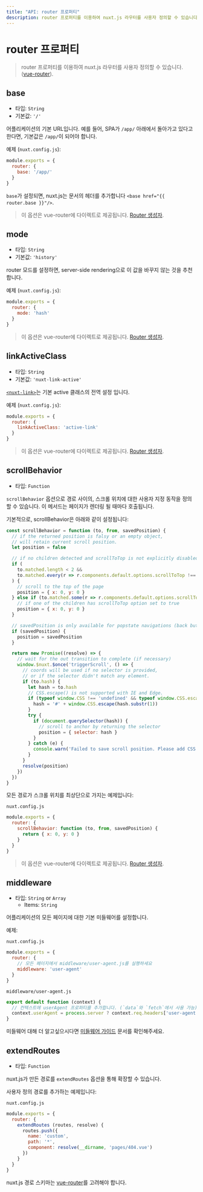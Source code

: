 ```yaml
---
title: "API: router 프로퍼티"
description: router 프로퍼티를 이용하여 nuxt.js 라우터를 사용자 정의할 수 있습니다.
---
```


# router 프로퍼티

> router 프로퍼티를 이용하여 nuxt.js 라우터를 사용자 정의할 수 있습니다. ([vue-router](https://router.vuejs.org/kr/)).

## base

- 타입: `String`
- 기본값: `'/'`

어플리케이션의 기본 URL입니다. 예를 들어, SPA가 `/app/` 아래에서 돌아가고 있다고 한다면, 기본값은 `/app/`이 되어야 합니다.

예제 (`nuxt.config.js`):
```js
module.exports = {
  router: {
    base: '/app/'
  }
}
```

<div class="Alert Alert-blue">

`base`가 설정되면, nuxt.js는 문서의 헤더를 추가합니다 `<base href="{{ router.base }}"/>`.

</div>

> 이 옵션은 vue-router에 다이렉트로 제공됩니다. [Router 생성자](https://router.vuejs.org/kr/api/options.html).

## mode

- 타입: `String`
- 기본값: `'history'`

router 모드를 설정하면, server-side rendering으로 이 값을 바꾸지 않는 것을 추천합니다.

예제 (`nuxt.config.js`):
```js
module.exports = {
  router: {
    mode: 'hash'
  }
}
```

> 이 옵션은 vue-router에 다이렉트로 제공됩니다. [Router 생성자](https://router.vuejs.org/kr/api/options.html).

## linkActiveClass

- 타입: `String`
- 기본값: `'nuxt-link-active'`

[`<nuxt-link>`](/api/components-nuxt-link)는 기본 active 클래스의 전역 설정 입니다.

예제 (`nuxt.config.js`):
```js
module.exports = {
  router: {
    linkActiveClass: 'active-link'
  }
}
```

> 이 옵션은 vue-router에 다이렉트로 제공됩니다. [Router 생성자](https://router.vuejs.org/kr/api/options.html).

## scrollBehavior

- 타입: `Function`

`scrollBehavior` 옵션으로 경로 사이의, 스크롤 위치에 대한 사용자 지정 동작을 정의 할 수 있습니다. 이 메서드는 페이지가 렌더링 될 때마다 호출됩니다.

기본적으로, scrollBehavior은 아래와 같이 설정됩니다:
```js
const scrollBehavior = function (to, from, savedPosition) {
  // if the returned position is falsy or an empty object,
  // will retain current scroll position.
  let position = false

  // if no children detected and scrollToTop is not explicitly disabled
  if (
    to.matched.length < 2 &&
    to.matched.every(r => r.components.default.options.scrollToTop !== false)
  ) {
    // scroll to the top of the page
    position = { x: 0, y: 0 }
  } else if (to.matched.some(r => r.components.default.options.scrollToTop)) {
    // if one of the children has scrollToTop option set to true
    position = { x: 0, y: 0 }
  }

  // savedPosition is only available for popstate navigations (back button)
  if (savedPosition) {
    position = savedPosition
  }

  return new Promise((resolve) => {
    // wait for the out transition to complete (if necessary)
    window.$nuxt.$once('triggerScroll', () => {
      // coords will be used if no selector is provided,
      // or if the selector didn't match any element.
      if (to.hash) {
        let hash = to.hash
        // CSS.escape() is not supported with IE and Edge.
        if (typeof window.CSS !== 'undefined' && typeof window.CSS.escape !== 'undefined') {
          hash = '#' + window.CSS.escape(hash.substr(1))
        }
        try {
          if (document.querySelector(hash)) {
            // scroll to anchor by returning the selector
            position = { selector: hash }
          }
        } catch (e) {
          console.warn('Failed to save scroll position. Please add CSS.escape() polyfill (https://github.com/mathiasbynens/CSS.escape).')
        }
      }
      resolve(position)
    })
  })
}
```

모든 경로가 스크롤 위치를 최상단으로 가지는 예제입니다:

`nuxt.config.js`
```js
module.exports = {
  router: {
    scrollBehavior: function (to, from, savedPosition) {
      return { x: 0, y: 0 }
    }
  }
}
```

> 이 옵션은 vue-router에 다이렉트로 제공됩니다. [Router 생성자](https://router.vuejs.org/kr/api/options.html).

## middleware

- 타입: `String` or `Array`
  - Items: `String`

어플리케이션의 모든 페이지에 대한 기본 미들웨어를 설정합니다.

예제:

`nuxt.config.js`
```js
module.exports = {
  router: {
    // 모든 페이지에서 middleware/user-agent.js를 실행하세요
    middleware: 'user-agent'
  }
}
```

`middleware/user-agent.js`
```js
export default function (context) {
  // 컨텍스트에 userAgent 프로퍼티를 추가합니다. (`data`와 `fetch`에서 사용 가능)
  context.userAgent = process.server ? context.req.headers['user-agent'] : navigator.userAgent
}
```

미들웨어 대해 더 알고싶으시다면 [미들웨어 가이드](/guide/routing#middleware) 문서를 확인해주세요.

## extendRoutes

- 타입: `Function`

nuxt.js가 만든 경로를 `extendRoutes` 옵션을 통해 확장할 수 있습니다.

사용자 정의 경로를 추가하는 예제입니다:

`nuxt.config.js`
```js
module.exports = {
  router: {
    extendRoutes (routes, resolve) {
      routes.push({
        name: 'custom',
        path: '*',
        component: resolve(__dirname, 'pages/404.vue')
      })
    }
  }
}
```

nuxt.js 경로 스키마는 [vue-router](https://router.vuejs.org/kr/)를 고려해야 합니다.
